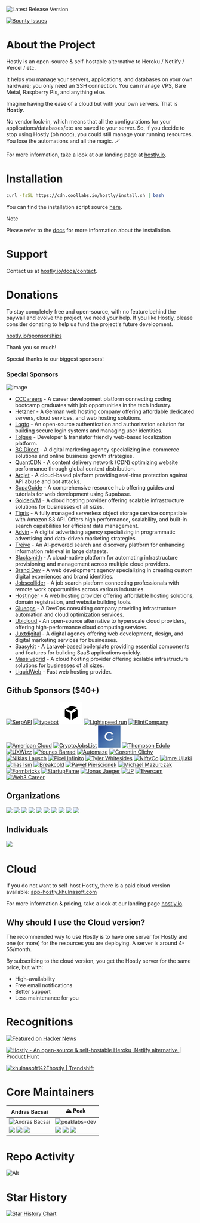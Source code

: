 ![Latest Release Version](https://img.shields.io/badge/dynamic/json?labelColor=grey&color=6366f1&label=Latest_released_version&url=https%3A%2F%2Fcdn.coollabs.io%2Fhostly%2Fversions.json&query=hostly.v4.version&style=for-the-badge
)

[![Bounty Issues](https://img.shields.io/static/v1?labelColor=grey&color=6366f1&label=Algora&message=%F0%9F%92%8E+Bounty+issues&style=for-the-badge)](https://console.algora.io/org/khulnasoft/bounties/new)

# About the Project

Hostly is an open-source & self-hostable alternative to Heroku / Netlify / Vercel / etc.

It helps you manage your servers, applications, and databases on your own hardware; you only need an SSH connection. You can manage VPS, Bare Metal, Raspberry PIs, and anything else.

Imagine having the ease of a cloud but with your own servers. That is **Hostly**.

No vendor lock-in, which means that all the configurations for your applications/databases/etc are saved to your server. So, if you decide to stop using Hostly (oh nooo), you could still manage your running resources. You lose the automations and all the magic. 🪄️

For more information, take a look at our landing page at [hostly.io](https://hostly.khulnasoft.com).

# Installation

```bash
curl -fsSL https://cdn.coollabs.io/hostly/install.sh | bash
```
You can find the installation script source [here](./scripts/install.sh).

> [!NOTE]
> Please refer to the [docs](https://hostly.khulnasoft.com/docs/installation) for more information about the installation.

# Support

Contact us at [hostly.io/docs/contact](https://hostly.khulnasoft.com/docs/contact).

# Donations
To stay completely free and open-source, with no feature behind the paywall and evolve the project, we need your help. If you like Hostly, please consider donating to help us fund the project's future development.

[hostly.io/sponsorships](https://hostly.khulnasoft.com/sponsorships)

Thank you so much!

Special thanks to our biggest sponsors!

### Special Sponsors

![image](https://github.com/user-attachments/assets/726fb63e-c3b8-4260-b3ac-06780605ec5d)

* [CCCareers](https://cccareers.org/) - A career development platform connecting coding bootcamp graduates with job opportunities in the tech industry.
* [Hetzner](http://htznr.li/HostlyXHetzner) - A German web hosting company offering affordable dedicated servers, cloud services, and web hosting solutions.
* [Logto](https://logto.io/?ref=hostly) - An open-source authentication and authorization solution for building secure login systems and managing user identities.
* [Tolgee](https://tolgee.io/?ref=hostly) - Developer & translator friendly web-based localization platform.
* [BC Direct](https://bc.direct/?ref=hostly.io) - A digital marketing agency specializing in e-commerce solutions and online business growth strategies.
* [QuantCDN](https://www.quantcdn.io/?ref=hostly.io) - A content delivery network (CDN) optimizing website performance through global content distribution.
* [Arcjet](https://arcjet.com/?ref=hostly.io) - A cloud-based platform providing real-time protection against API abuse and bot attacks.
* [SupaGuide](https://supa.guide/?ref=hostly.io) - A comprehensive resource hub offering guides and tutorials for web development using Supabase.
* [GoldenVM](https://billing.goldenvm.com/?ref=hostly.io) - A cloud hosting provider offering scalable infrastructure solutions for businesses of all sizes.
* [Tigris](https://tigrisdata.com/?ref=hostly.io) - A fully managed serverless object storage service compatible with Amazon S3 API. Offers high performance, scalability, and built-in search capabilities for efficient data management.
* [Advin](https://hostly.ad.vin/?ref=hostly.io) - A digital advertising agency specializing in programmatic advertising and data-driven marketing strategies.
* [Treive](https://trieve.ai/?ref=hostly.io) - An AI-powered search and discovery platform for enhancing information retrieval in large datasets.
* [Blacksmith](https://blacksmith.sh/?ref=hostly.io) - A cloud-native platform for automating infrastructure provisioning and management across multiple cloud providers.
* [Brand Dev](https://brand.dev/?ref=hostly.io) - A web development agency specializing in creating custom digital experiences and brand identities.
* [Jobscollider](https://jobscollider.com/remote-jobs?ref=hostly.io) - A job search platform connecting professionals with remote work opportunities across various industries.
* [Hostinger](https://www.hostinger.com/vps/hostly-hosting?ref=hostly.io) - A web hosting provider offering affordable hosting solutions, domain registration, and website building tools.
* [Glueops](https://www.glueops.dev/?ref=hostly.io) - A DevOps consulting company providing infrastructure automation and cloud optimization services.
* [Ubicloud](https://ubicloud.com/?ref=hostly.io) - An open-source alternative to hyperscale cloud providers, offering high-performance cloud computing services.
* [Juxtdigital](https://juxtdigital.dev/?ref=hostly.io) - A digital agency offering web development, design, and digital marketing services for businesses.
* [Saasykit](https://saasykit.com/?ref=hostly.io) - A Laravel-based boilerplate providing essential components and features for building SaaS applications quickly.
* [Massivegrid](https://massivegrid.com/?ref=hostly.io) - A cloud hosting provider offering scalable infrastructure solutions for businesses of all sizes.
* [LiquidWeb](https://liquidweb.com/?utm_source=hostly.io) - Fast web hosting provider.


## Github Sponsors ($40+)
<a href="https://serpapi.com/?ref=hostly.io"><img width="60px" alt="SerpAPI" src="https://github.com/serpapi.png"/></a>
<a href="https://typebot.io/?ref=hostly.io"><img src="https://pbs.twimg.com/profile_images/1509194008366657543/9I-C7uWT_400x400.jpg" width="60px" alt="typebot"/></a>
<a href="https://www.runpod.io/?ref=hostly.io">
<svg style="width:60px;height:60px;background:#fff;" xmlns="http://www.w3.org/2000/svg" version="1.0" viewBox="0 0 200 200"><g><path d="M74.5 51.1c-25.4 14.9-27 16-29.6 20.2-1.8 3-1.9 5.3-1.9 32.3 0 21.7.3 29.4 1.3 30.6 1.9 2.5 46.7 27.9 48.5 27.6 1.5-.3 1.7-3.1 2-27.7.2-21.9 0-27.8-1.1-29.5-.8-1.2-9.9-6.8-20.2-12.6-10.3-5.8-19.4-11.5-20.2-12.7-1.8-2.6-.9-5.9 1.8-7.4 1.6-.8 6.3 0 21.8 4C87.8 78.7 98 81 99.6 81c4.4 0 49.9-25.9 49.9-28.4 0-1.6-3.4-2.8-24-8.2-13.2-3.5-25.1-6.3-26.5-6.3-1.4.1-12.4 5.9-24.5 13z"></path><path d="m137.2 68.1-3.3 2.1 6.3 3.7c3.5 2 6.3 4.3 6.3 5.1 0 .9-8 6.1-19.4 12.6-10.6 6-20 11.9-20.7 12.9-1.2 1.6-1.4 7.2-1.2 29.4.3 24.8.5 27.6 2 27.9 1.8.3 46.6-25.1 48.6-27.6.9-1.2 1.2-8.8 1.2-30.2s-.3-29-1.2-30.2c-1.6-1.9-12.1-7.8-13.9-7.8-.8 0-2.9 1-4.7 2.1z"></path></g></svg></a>
<a href="https://lightspeed.run/?ref=hostly.io"><img src="https://github.com/lightspeedrun.png" width="60px" alt="Lightspeed.run"/></a>
<a href="https://www.flint.sh/en/home?ref=hostly.io"> <img src="https://github.com/Flint-company.png" width="60px" alt="FlintCompany"/></a>
<a href="https://americancloud.com/?ref=hostly.io"><img src="https://github.com/American-Cloud.png" width="60px" alt="American Cloud"/></a>
<a href="https://cryptojobslist.com/?ref=hostly.io"><img src="https://github.com/cryptojobslist.png" width="60px" alt="CryptoJobsList" /></a>
<a href="https://codext.link/hostly-io?ref=hostly.io"><img src="./other/logos/codext.jpg" width="60px" alt="Codext" /></a>
<a href="https://x.com/mrsmith9ja?ref=hostly.io"><img width="60px" alt="Thompson Edolo" src="https://github.com/verygreenboi.png"/></a>
<a href="https://www.uxwizz.com/?ref=hostly.io"><img width="60px" alt="UXWizz" src="https://github.com/UXWizz.png"/></a>
<a href="https://github.com/Flowko"><img src="https://barrad.me/_ipx/f_webp&s_300x300/younes.jpg" width="60px" alt="Younes Barrad" /></a>
<a href="https://github.com/automazeio"><img src="https://github.com/automazeio.png" width="60px" alt="Automaze" /></a>
<a href="https://github.com/corentinclichy"><img src="https://github.com/corentinclichy.png" width="60px" alt="Corentin Clichy" /></a>
<a href="https://github.com/Niki2k1"><img src="https://github.com/Niki2k1.png" width="60px" alt="Niklas Lausch" /></a>
<a href="https://github.com/pixelinfinito"><img src="https://github.com/pixelinfinito.png" width="60px" alt="Pixel Infinito" /></a>
<a href="https://github.com/whitesidest"><img src="https://avatars.githubusercontent.com/u/12365916?s=52&v=4" width="60px" alt="Tyler Whitesides" /></a>
<a href="https://github.com/aniftyco"><img src="https://github.com/aniftyco.png" width="60px" alt="NiftyCo" /></a>
<a href="https://github.com/iujlaki"><img src="https://github.com/iujlaki.png" width="60px" alt="Imre Ujlaki" /></a>
<a href="https://il.ly"><img src="https://github.com/Illyism.png" width="60px" alt="Ilias Ism" /></a>
<a href="https://www.breakcold.com/?utm_source=hostly.io"><img src="https://github.com/breakcold.png" width="60px" alt="Breakcold" /></a>
<a href="https://github.com/urtho"><img src="https://github.com/urtho.png" width="60px" alt="Paweł Pierścionek" /></a>
<a href="https://github.com/monocursive"><img src="https://github.com/monocursive.png" width="60px" alt="Michael Mazurczak" /></a>
<a href="https://formbricks.com/?utm_source=hostly.io"><img src="https://github.com/formbricks.png" width="60px" alt="Formbricks" /></a>
<a href="https://startupfa.me?utm_source=hostly.io"><img src="https://github.com/startupfame.png" width="60px" alt="StartupFame" /></a>
<a href="https://jonasjaeger.com?utm_source=hostly.io"><img src="https://github.com/toxin20.png" width="60px" alt="Jonas Jaeger" /></a>
<a href="https://github.com/therealjp?utm_source=hostly.io"><img src="https://github.com/therealjp.png" width="60px" alt="JP" /></a>
<a href="https://evercam.io/?utm_source=hostly.io"><img src="https://github.com/evercam.png" width="60px" alt="Evercam" /></a>
<a href="https://web3.career/?utm_source=hostly.io"><img src="https://web3.career/favicon1.png" width="60px" alt="Web3 Career" /></a>

## Organizations
<a href="https://opencollective.com/khulnasoft/organization/0/website"><img src="https://opencollective.com/khulnasoft/organization/0/avatar.svg"></a>
<a href="https://opencollective.com/khulnasoft/organization/1/website"><img src="https://opencollective.com/khulnasoft/organization/1/avatar.svg"></a>
<a href="https://opencollective.com/khulnasoft/organization/2/website"><img src="https://opencollective.com/khulnasoft/organization/2/avatar.svg"></a>
<a href="https://opencollective.com/khulnasoft/organization/3/website"><img src="https://opencollective.com/khulnasoft/organization/3/avatar.svg"></a>
<a href="https://opencollective.com/khulnasoft/organization/4/website"><img src="https://opencollective.com/khulnasoft/organization/4/avatar.svg"></a>
<a href="https://opencollective.com/khulnasoft/organization/5/website"><img src="https://opencollective.com/khulnasoft/organization/5/avatar.svg"></a>
<a href="https://opencollective.com/khulnasoft/organization/6/website"><img src="https://opencollective.com/khulnasoft/organization/6/avatar.svg"></a>
<a href="https://opencollective.com/khulnasoft/organization/7/website"><img src="https://opencollective.com/khulnasoft/organization/7/avatar.svg"></a>
<a href="https://opencollective.com/khulnasoft/organization/8/website"><img src="https://opencollective.com/khulnasoft/organization/8/avatar.svg"></a>
<a href="https://opencollective.com/khulnasoft/organization/9/website"><img src="https://opencollective.com/khulnasoft/organization/9/avatar.svg"></a>


## Individuals

<a href="https://opencollective.com/khulnasoft"><img src="https://opencollective.com/khulnasoft/individuals.svg?width=890"></a>

# Cloud

If you do not want to self-host Hostly, there is a paid cloud version available: [app-hostly.khulnasoft.com](https://app-hostly.khulnasoft.com)

For more information & pricing, take a look at our landing page [hostly.io](https://hostly.khulnasoft.com).

## Why should I use the Cloud version?
The recommended way to use Hostly is to have one server for Hostly and one (or more) for the resources you are deploying. A server is around 4-5$/month.

By subscribing to the cloud version, you get the Hostly server for the same price, but with:
- High-availability
- Free email notifications
- Better support
- Less maintenance for you

# Recognitions

<p>
<a href="https://news.ycombinator.com/item?id=26624341">
  <img
    style="width: 250px; height: 54px;" width="250" height="54"
    alt="Featured on Hacker News"
    src="https://hackernews-badge.vercel.app/api?id=26624341"
  />
</a>
</p>

<a href="https://www.producthunt.com/posts/hostly?ref=badge-featured&utm_medium=badge&utm_souce=badge-hostly" target="_blank"><img src="https://api.producthunt.com/widgets/embed-image/v1/featured.svg?post_id=338273&theme=light" alt="Hostly - An&#0032;open&#0045;source&#0032;&#0038;&#0032;self&#0045;hostable&#0032;Heroku&#0044;&#0032;Netlify&#0032;alternative | Product Hunt" style="width: 250px; height: 54px;" width="250" height="54" /></a>

<a href="https://trendshift.io/repositories/634" target="_blank"><img src="https://trendshift.io/api/badge/repositories/634" alt="khulnasoft%2Fhostly | Trendshift" style="width: 250px; height: 55px;" width="250" height="55"/></a>

# Core Maintainers

| Andras Bacsai | 🏔️ Peak |
|------------|------------|
| <img src="https://github.com/andrasbacsai.png" width="200px" alt="Andras Bacsai" /> | <img src="https://github.com/peaklabs-dev.png" width="200px" alt="peaklabs-dev" /> |
| <a href="https://github.com/andrasbacsai"><img src="https://api.iconify.design/devicon:github.svg" width="25px"></a> <a href="https://x.com/heyandras"><img src="https://api.iconify.design/devicon:twitter.svg" width="25px"></a> <a href="https://bsky.app/profile/heyandras.dev"><img src="https://api.iconify.design/simple-icons:bluesky.svg" width="25px"></a> | <a href="https://github.com/peaklabs-dev"><img src="https://api.iconify.design/devicon:github.svg" width="25px"></a> <a href="https://x.com/peaklabs_dev"><img src="https://api.iconify.design/devicon:twitter.svg" width="25px"></a> <a href="https://bsky.app/profile/peaklabs.dev"><img src="https://api.iconify.design/simple-icons:bluesky.svg" width="25px"></a> |

# Repo Activity

![Alt](https://repobeats.axiom.co/api/embed/eab1c8066f9c59d0ad37b76c23ebb5ccac4278ae.svg "Repobeats analytics image")

# Star History

[![Star History Chart](https://api.star-history.com/svg?repos=khulnasoft/hostly&type=Date)](https://star-history.com/#khulnasoft/hostly&Date)

